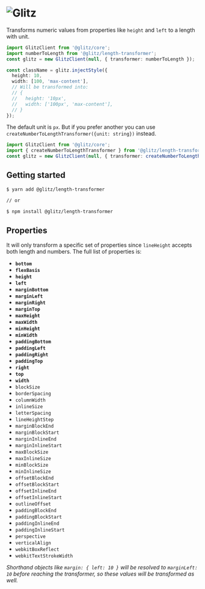 # ![Glitz](https://github.com/frenic/glitz/raw/master/glitz.svg?sanitize=true)

Transforms numeric values from properties like `height` and `left` to a length with unit.

```ts
import GlitzClient from '@glitz/core';
import numberToLength from '@glitz/length-transformer';
const glitz = new GlitzClient(null, { transformer: numberToLength });

const className = glitz.injectStyle({
  height: 10,
  width: [100, 'max-content'],
  // Will be transformed into:
  // {
  //   height: '10px',
  //   width: ['100px', 'max-content'],
  // }
});
```

The default unit is `px`. But if you prefer another you can use `createNumberToLengthTransformer({unit: string})` instead.

```ts
import GlitzClient from '@glitz/core';
import { createNumberToLengthTransformer } from '@glitz/length-transformer';
const glitz = new GlitzClient(null, { transformer: createNumberToLengthTransformer({ unit: 'rem' }) });
```

## Getting started

```bash
$ yarn add @glitz/length-transformer

// or

$ npm install @glitz/length-transformer
```

## Properties

It will only transform a specific set of properties since `lineHeight` accepts both length and numbers. The full list of properties is:

* **`bottom`**
* **`flexBasis`**
* **`height`**
* **`left`**
* **`marginBottom`**
* **`marginLeft`**
* **`marginRight`**
* **`marginTop`**
* **`maxHeight`**
* **`maxWidth`**
* **`minHeight`**
* **`minWidth`**
* **`paddingBottom`**
* **`paddingLeft`**
* **`paddingRight`**
* **`paddingTop`**
* **`right`**
* **`top`**
* **`width`**
* `blockSize`
* `borderSpacing`
* `columnWidth`
* `inlineSize`
* `letterSpacing`
* `lineHeightStep`
* `marginBlockEnd`
* `marginBlockStart`
* `marginInlineEnd`
* `marginInlineStart`
* `maxBlockSize`
* `maxInlineSize`
* `minBlockSize`
* `minInlineSize`
* `offsetBlockEnd`
* `offsetBlockStart`
* `offsetInlineEnd`
* `offsetInlineStart`
* `outlineOffset`
* `paddingBlockEnd`
* `paddingBlockStart`
* `paddingInlineEnd`
* `paddingInlineStart`
* `perspective`
* `verticalAlign`
* `webkitBoxReflect`
* `webkitTextStrokeWidth`

_Shorthand objects like `margin: { left: 10 }` will be resolved to `marginLeft: 10` before reaching the transformer, so these values will be transformed as well._
